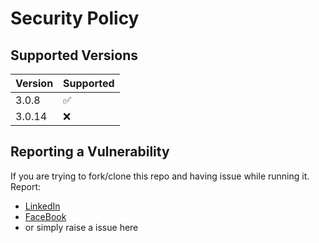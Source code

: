 # Security Policy

## Supported Versions

| Version | Supported          |
| ------- | ------------------ |
| 3.0.8   | :white_check_mark: |
| 3.0.14  | :x:                |


## Reporting a Vulnerability

If you are trying to fork/clone this repo and having issue while running it. 
Report: 

  - [LinkedIn](https://www.linkedin.com/in/khushiagarwal/)
  - [FaceBook](https://www.facebook.com/profile.php?id=100055184105814)
  - or simply raise a issue here
